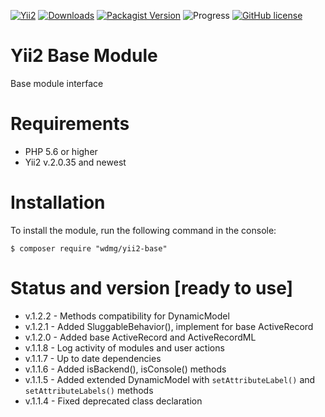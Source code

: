 [![Yii2](https://img.shields.io/badge/required-Yii2_v2.0.35-blue.svg)](https://packagist.org/packages/yiisoft/yii2)
[![Downloads](https://img.shields.io/packagist/dt/wdmg/yii2-base.svg)](https://packagist.org/packages/wdmg/yii2-base)
[![Packagist Version](https://img.shields.io/packagist/v/wdmg/yii2-base.svg)](https://packagist.org/packages/wdmg/yii2-base)
![Progress](https://img.shields.io/badge/progress-ready_to_use-green.svg)
[![GitHub license](https://img.shields.io/github/license/wdmg/yii2-base.svg)](https://github.com/wdmg/yii2-base/blob/master/LICENSE)

# Yii2 Base Module
Base module interface

# Requirements 
* PHP 5.6 or higher
* Yii2 v.2.0.35 and newest

# Installation
To install the module, run the following command in the console:

`$ composer require "wdmg/yii2-base"`

# Status and version [ready to use]
* v.1.2.2 - Methods compatibility for DynamicModel
* v.1.2.1 - Added SluggableBehavior(), implement for base ActiveRecord
* v.1.2.0 - Added base ActiveRecord and ActiveRecordML
* v.1.1.8 - Log activity of modules and user actions
* v.1.1.7 - Up to date dependencies
* v.1.1.6 - Added isBackend(), isConsole() methods
* v.1.1.5 - Added extended DynamicModel with `setAttributeLabel()` and `setAttributeLabels()` methods
* v.1.1.4 - Fixed deprecated class declaration
